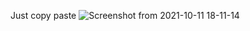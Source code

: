 Just copy paste
![Screenshot from 2021-10-11 18-11-14](https://user-images.githubusercontent.com/92287455/136792528-8c80f768-85dd-4a87-bb28-4ff20192753b.png)
